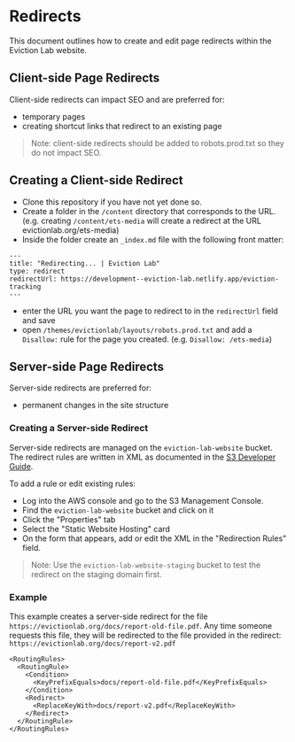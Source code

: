 # Redirects

This document outlines how to create and edit page redirects within the Eviction Lab website.

## Client-side Page Redirects

Client-side redirects can impact SEO and are preferred for:

  - temporary pages 
  - creating shortcut links that redirect to an existing page
  
> Note: client-side redirects should be added to robots.prod.txt so they do not impact SEO.


## Creating a Client-side Redirect

  - Clone this repository if you have not yet done so.
  - Create a folder in the `/content` directory that corresponds to the URL.  (e.g. creating `/content/ets-media` will create a redirect at the URL evictionlab.org/ets-media)
  - Inside the folder create an `_index.md` file with the following front matter:

```
---
title: "Redirecting... | Eviction Lab"
type: redirect
redirectUrl: https://development--eviction-lab.netlify.app/eviction-tracking
---
```

  - enter the URL you want the page to redirect to in the `redirectUrl` field and save
  - open `/themes/evictionlab/layouts/robots.prod.txt` and add a `Disallow:` rule for the page you created. (e.g. `Disallow: /ets-media`)



## Server-side Page Redirects

Server-side redirects are preferred for:

  - permanent changes in the site structure

### Creating a Server-side Redirect

Server-side redirects are managed on the `eviction-lab-website` bucket.  The redirect rules are written in XML as documented in the [S3 Developer Guide](https://docs.aws.amazon.com/AmazonS3/latest/dev/how-to-page-redirect.html#advanced-conditional-redirects).

To add a rule or edit existing rules: 

  - Log into the AWS console and go to the S3 Management Console.  
  - Find the `eviction-lab-website` bucket and click on it
  - Click the "Properties" tab
  - Select the "Static Website Hosting" card
  - On the form that appears, add or edit the XML in the "Redirection Rules" field.

> Note: Use the `eviction-lab-website-staging` bucket to test the redirect on the staging domain first.

### Example

This example creates a server-side redirect for the file `https://evictionlab.org/docs/report-old-file.pdf`.  Any time someone requests this file, they will be redirected to the file provided in the redirect: `https://evictionlab.org/docs/report-v2.pdf`

```
<RoutingRules>
  <RoutingRule>
    <Condition>
      <KeyPrefixEquals>docs/report-old-file.pdf</KeyPrefixEquals>
    </Condition>
    <Redirect>
      <ReplaceKeyWith>docs/report-v2.pdf</ReplaceKeyWith>
    </Redirect>
  </RoutingRule>
</RoutingRules>
```

